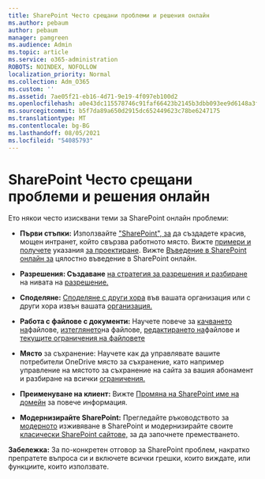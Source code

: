 ```yaml
---
title: SharePoint Често срещани проблеми и решения онлайн
ms.author: pebaum
author: pebaum
manager: pamgreen
ms.audience: Admin
ms.topic: article
ms.service: o365-administration
ROBOTS: NOINDEX, NOFOLLOW
localization_priority: Normal
ms.collection: Adm_O365
ms.custom: ''
ms.assetid: 7ae05f21-eb16-4d71-9e19-4f097eb100d2
ms.openlocfilehash: a0e43dc115578746c91faf66423b2145b3dbb093ee9d6148a3fe28cc42f2d396
ms.sourcegitcommit: b5f7da89a650d2915dc652449623c78be6247175
ms.translationtype: MT
ms.contentlocale: bg-BG
ms.lasthandoff: 08/05/2021
ms.locfileid: "54085793"
---
```

# <a name="sharepoint-online-common-issues-and-resolutions"></a>SharePoint Често срещани проблеми и решения онлайн

Ето някои често изисквани теми за SharePoint онлайн проблеми:

- **Първи стъпки:** Използвайте ["SharePoint", за](https://lookbook.microsoft.com/assets/SharePoint_lookbook_2019.pdf) да създадете красив, мощен интранет, който свързва работното място. Вижте [примери и получете](https://lookbook.microsoft.com/) указания [за проектиране](https://spdesign.azurewebsites.net/). Вижте [Въведение в SharePoint онлайн за](https://docs.microsoft.com/sharepoint/introduction) цялостно въведение в SharePoint онлайн.

- **Разрешения: Създаване** [на стратегия за разрешения и разбиране](https://docs.microsoft.com/sharepoint/default-sharepoint-groups) на нивата на [разрешение.](https://docs.microsoft.com/sharepoint/understanding-permission-levels)

- **Споделяне:** [Споделяне с други хора](https://docs.microsoft.com/sharepoint/default-sharepoint-groups) във вашата организация или с други хора извън вашата [организация.](https://docs.microsoft.com/sharepoint/external-sharing-overview)

- **Работа с файлове с документи:** Научете повече за [качването на](https://support.office.com/article/Upload-a-folder-or-files-to-a-document-library-eb18fcba-c953-4d45-8d90-8da66edeacdb)файлове, [изтеглянето](https://support.office.com/article/Download-files-and-folders-from-OneDrive-or-SharePoint-5c7397b7-19c7-4893-84fe-d02e8fa5df05)на файлове, [редактирането на](https://support.office.com/article/Edit-a-document-in-a-document-library-02d8497f-1c13-4114-949a-b8466f639b07)файлове и [текущите ограничения на файловете](https://support.office.com/article/invalid-file-names-and-file-types-in-onedrive-onedrive-for-business-and-sharepoint-64883a5d-228e-48f5-b3d2-eb39e07630fa)

- **Място** за съхранение: Научете как да управлявате вашите потребители OneDrive място за съхранение, като например управление на мястото за съхранение на </a> сайта за вашия абонамент и разбиране на всички [ограничения.](https://docs.microsoft.com/office365/servicedescriptions/sharepoint-online-service-description/sharepoint-online-limits) [](https://docs.microsoft.com/sharepoint/manage-site-collection-storage-limits)

- **Преименуване на клиент:** Вижте [Промяна на SharePoint име на домейн](https://docs.microsoft.com/sharepoint/change-your-sharepoint-domain-name) за повече информация.

- **Модернизирайте SharePoint:** Прегледайте ръководството за [модерното](https://docs.microsoft.com/sharepoint/guide-to-sharepoint-modern-experience) изживяване в SharePoint и модернизирайте своите [класически SharePoint сайтове,](https://docs.microsoft.com/sharepoint/dev/transform/modernize-classic-sites) за да започнете преместването.

**Забележка:** За по-конкретен отговор за SharePoint проблем, накратко препратете въпроса си и включете всички грешки, които виждате, или функциите, които използвате.